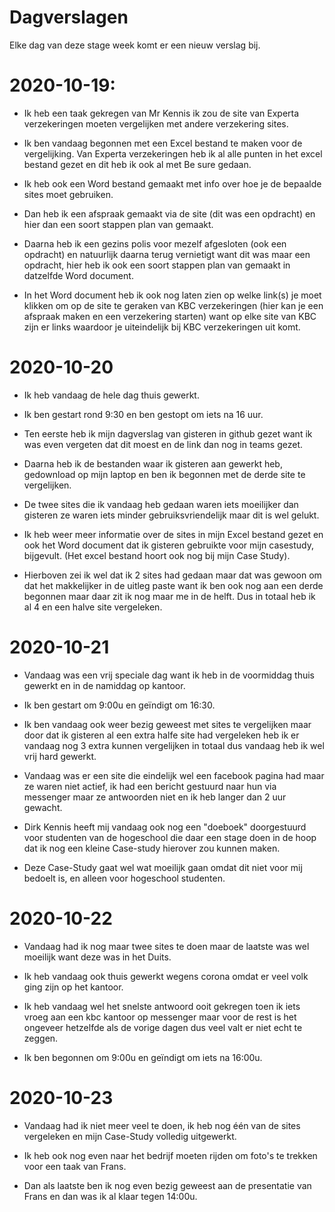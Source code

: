 # Dagverslagen
Elke dag van deze stage week komt er een nieuw verslag bij.

# 2020-10-19:
- Ik heb een taak gekregen van Mr Kennis ik zou de site van Experta verzekeringen moeten vergelijken met andere verzekering sites.

- Ik ben vandaag begonnen met een Excel bestand te maken voor de vergelijking. Van Experta verzekeringen heb ik al alle punten in het excel bestand gezet en dit heb ik ook al     met Be sure gedaan.

- Ik heb ook een Word bestand gemaakt met info over hoe je de bepaalde sites moet gebruiken. 

- Dan heb ik een afspraak gemaakt via de site (dit was een opdracht) en hier dan een soort stappen plan van gemaakt.

- Daarna heb ik een gezins polis voor mezelf afgesloten (ook een opdracht) en natuurlijk daarna terug vernietigt want dit was maar een opdracht, hier heb ik ook een soort         stappen plan van gemaakt in datzelfde Word document.

- In het Word document heb ik ook nog laten zien op welke link(s) je moet klikken om op de site te geraken van KBC verzekeringen (hier kan je een afspraak maken en een             verzekering starten) want op elke site van KBC zijn er links waardoor je uiteindelijk bij KBC verzekeringen uit komt.


# 2020-10-20
- Ik heb vandaag de hele dag thuis gewerkt.

- Ik ben gestart rond 9:30 en ben gestopt om iets na 16 uur.

- Ten eerste heb ik mijn dagverslag van gisteren in github gezet want ik was even vergeten dat dit moest en de link dan nog in teams gezet.

- Daarna heb ik de bestanden waar ik gisteren aan gewerkt heb, gedownload op mijn laptop en ben ik begonnen met de derde site te vergelijken.

- De twee sites die ik vandaag heb gedaan waren iets moeilijker dan gisteren ze waren iets minder gebruiksvriendelijk maar dit is wel gelukt.

- Ik heb weer meer informatie over de sites in mijn Excel bestand gezet en ook het Word document dat ik gisteren gebruikte voor mijn casestudy, bijgevult. (Het excel bestand       hoort ook nog bij mijn Case Study). 

- Hierboven zei ik wel dat ik 2 sites had gedaan maar dat was gewoon om dat het makkelijker in de uitleg paste want ik ben ook nog aan een derde begonnen maar daar zit ik nog     maar me in de helft. Dus in totaal heb ik al 4 en een halve site vergeleken.


# 2020-10-21
- Vandaag was een vrij speciale dag want ik heb in de voormiddag thuis gewerkt en in de namiddag op kantoor.

- Ik ben gestart om 9:00u en geïndigt om 16:30. 

- Ik ben vandaag ook weer bezig geweest met sites te vergelijken maar door dat ik gisteren al een extra halfe site had vergeleken heb ik er vandaag nog 3 extra kunnen             vergelijken in totaal dus vandaag heb ik wel vrij hard gewerkt. 

- Vandaag was er een site die eindelijk wel een facebook pagina had maar ze waren niet actief, ik had een bericht gestuurd naar hun via messenger maar ze antwoorden niet en ik     heb langer dan 2 uur gewacht.

- Dirk Kennis heeft mij vandaag ook nog een "doeboek" doorgestuurd voor studenten van de hogeschool die daar een stage doen in de hoop dat ik nog een kleine Case-study hierover zou kunnen maken.

- Deze Case-Study gaat wel wat moeilijk gaan omdat dit niet voor mij bedoelt is, en alleen voor hogeschool studenten. 

# 2020-10-22
- Vandaag had ik nog maar twee sites te doen maar de laatste was wel moeilijk want deze was in het Duits.

- Ik heb vandaag ook thuis gewerkt wegens corona omdat er veel volk ging zijn op het kantoor.

- Ik heb vandaag wel het snelste antwoord ooit gekregen toen ik iets vroeg aan een kbc kantoor op messenger maar voor de rest is het ongeveer hetzelfde als de vorige dagen dus     veel valt er niet echt te zeggen.

- Ik ben begonnen om 9:00u en geïndigt om iets na 16:00u.

# 2020-10-23
- Vandaag had ik niet meer veel te doen, ik heb nog één van de sites vergeleken en mijn Case-Study volledig uitgewerkt.

- Ik heb ook nog even naar het bedrijf moeten rijden om foto's te trekken voor een taak van Frans.

- Dan als laatste ben ik nog even bezig geweest aan de presentatie van Frans en dan was ik al klaar tegen 14:00u.

